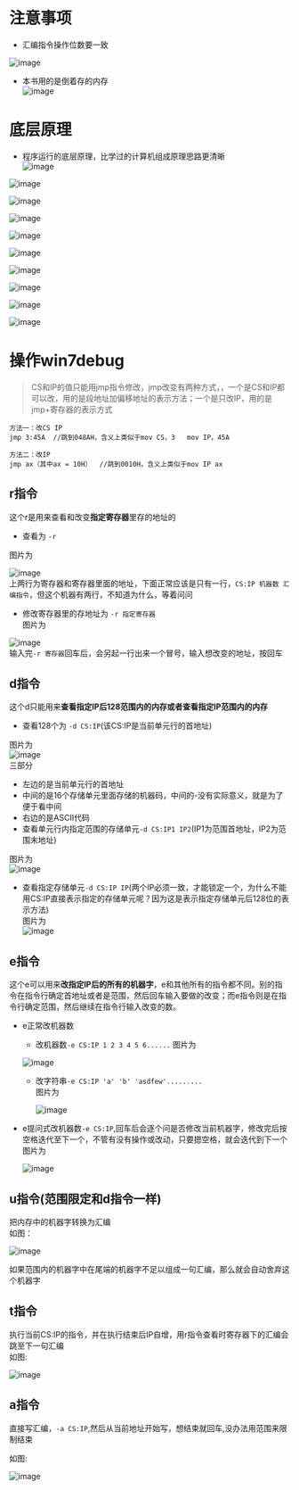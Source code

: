 # 注意事项   

* 汇编指令操作位数要一致    

![image](https://user-images.githubusercontent.com/74129445/152677475-04d0569c-00c5-4684-ab94-0d93c807eec6.png)   

* 本书用的是倒着存的内存   
 ![image](https://user-images.githubusercontent.com/74129445/153713191-ef6656f9-278e-432e-b044-70cf4dd48ddd.png)   
 


# 底层原理
* 程序运行的底层原理，比学过的计算机组成原理思路更清晰   
![image](https://user-images.githubusercontent.com/74129445/153238988-b9e7f101-abcd-4e72-97bf-b126ca8f8509.png)  

![image](https://user-images.githubusercontent.com/74129445/152995642-ffdca0cc-d90f-4b1e-bf71-30e8e6429e7f.png)  

![image](https://user-images.githubusercontent.com/74129445/152995090-efaa27cb-cb5f-483d-9208-2a087092ff9f.png)  

![image](https://user-images.githubusercontent.com/74129445/152995137-ec51f939-1da2-4ac4-941a-32a1352d2983.png)  

![image](https://user-images.githubusercontent.com/74129445/152995230-9240d8ec-e1bc-42ba-8a68-024f15090742.png)  

![image](https://user-images.githubusercontent.com/74129445/152995293-e3bf89f9-f32d-4417-857d-878165d4be36.png)  

![image](https://user-images.githubusercontent.com/74129445/152995330-7b2c3e14-fe53-4826-bf82-521cff41c0dc.png)  

![image](https://user-images.githubusercontent.com/74129445/152995385-106f1457-fd19-4108-a719-61daac947268.png)  

![image](https://user-images.githubusercontent.com/74129445/152995433-90a3c781-bb86-4089-abdf-591e9aa22639.png)  

![image](https://user-images.githubusercontent.com/74129445/152995492-c9e4fdff-a0b8-4e35-826a-4e6c1e290685.png)   

# 操作win7debug  

> CS和IP的值只能用jmp指令修改，jmp改变有两种方式，，一个是CS和IP都可以改，用的是段地址加偏移地址的表示方法；一个是只改IP，用的是jmp+寄存器的表示方式   

```
方法一：改CS IP
jmp 3:45A  //跳到048AH，含义上类似于mov CS，3   mov IP，45A

方法二：改IP
jmp ax（其中ax = 10H）  //跳到0010H，含义上类似于mov IP ax
```

## r指令  

这个r是用来查看和改变**指定寄存器**里存的地址的   

  * 查看为 ```-r ``` 

  图片为  

![image](https://user-images.githubusercontent.com/74129445/153582213-b7f1f29f-3179-4a88-b001-4057deaef569.png)  
上两行为寄存器和寄存器里面的地址，下面正常应该是只有一行，```CS:IP 机器数 汇编指令```，但这个机器有两行，不知道为什么，等着问问  

  * 修改寄存器里的存地址为 ```-r 指定寄存器```  
  图片为  
  
  ![image](https://user-images.githubusercontent.com/74129445/153582720-bd2ee338-51b0-4a88-93a1-c8866d04d1b8.png)  
  输入完```-r 寄存器```回车后，会另起一行出来一个冒号，输入想改变的地址，按回车  
## d指令  
这个d只能用来**查看指定IP后128范围内的内存或者查看指定IP范围内的内存**  
  * 查看128个为 ```-d CS:IP```(该CS:IP是当前单元行的首地址)  
  
  图片为  
  ![image](https://user-images.githubusercontent.com/74129445/153584630-36975565-8c6a-4e3f-8783-e62ae7c4e3d9.png)  
  三部分 
   * 左边的是当前单元行的首地址
   * 中间的是16个存储单元里面存储的机器码，中间的-没有实际意义，就是为了便于看中间  
   * 右边的是ASCII代码
  * 查看单元行内指定范围的存储单元```-d CS:IP1 IP2```(IP1为范围首地址，IP2为范围末地址)

  图片为   
  ![image](https://user-images.githubusercontent.com/74129445/153596153-0195698e-8267-405e-8a12-1a25e001cda2.png)  
  
  
  * 查看指定存储单元```-d CS:IP IP```(两个IP必须一致，才能锁定一个，为什么不能用CS:IP直接表示指定的存储单元呢？因为这是表示指定存储单元后128位的表示方法)    
  图片为  
  ![image](https://user-images.githubusercontent.com/74129445/153598327-04f55fdf-a85e-4116-aad5-03ec88dc7520.png)  
  
## e指令
这个e可以用来**改指定IP后的所有的机器字**，e和其他所有的指令都不同。别的指令在指令行确定首地址或者是范围，然后回车输入要做的改变；而e指令则是在指令行确定范围，然后继续在指令行输入改变的数。

  * e正常改机器数
    * 改机器数```-e CS:IP 1 2 3 4 5 6......```
     图片为   
     
     ![image](https://user-images.githubusercontent.com/74129445/153657165-5377cc87-dab3-42d5-93f5-3bbb9ab7e157.png)  
     
    * 改字符串```-e CS:IP 'a' 'b' 'asdfew'.........```  
     图片为   
     
      ![image](https://user-images.githubusercontent.com/74129445/153657331-b9eada26-3783-433d-bd33-9dc48c3bcaaa.png)  
      
  * e提问式改机器数```-e CS:IP```,回车后会逐个问是否修改当前机器字，修改完后按空格迭代至下一个，不管有没有操作或改动，只要摁空格，就会迭代到下一个  
    图片为   
    
    ![image](https://user-images.githubusercontent.com/74129445/153657583-d3888770-b387-4219-861b-8018a625ef71.png)   
    
    
## u指令(范围限定和d指令一样)  
把内存中的机器字转换为汇编  
如图：  

  ![image](https://user-images.githubusercontent.com/74129445/153657957-701bfe90-64a7-4284-ba28-6910a7137dd3.png)  
  
  如果范围内的机器字中在尾端的机器字不足以组成一句汇编，那么就会自动舍弃这个机器字   
  
## t指令
执行当前CS:IP的指令，并在执行结束后IP自增，用r指令查看时寄存器下的汇编会跳至下一句汇编   
如图:   

![image](https://user-images.githubusercontent.com/74129445/153658871-c8338fee-4a1b-4cec-bdb1-c484e1134f1c.png)  

## a指令  
直接写汇编，```-a CS:IP```,然后从当前地址开始写，想结束就回车,没办法用范围来限制结束  

如图:  

![image](https://user-images.githubusercontent.com/74129445/153659361-277cfdc6-db89-4a7a-abb1-029a1da868ab.png)  



